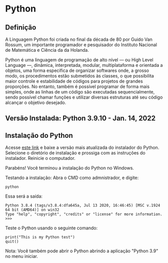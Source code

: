 # Python

## Definição

A Linguagem Python foi criada no final da década de 80 por Guido Van Rossum, um importante programador e pesquisador do Instituto Nacional de Matemática e Ciência da da Holanda. 

Python é uma linguagem de programação de alto nível — ou High Level Language —, dinâmica, interpretada, modular, multiplataforma e orientada a objetos, uma forma específica de organizar softwares onde, a grosso modo, os procedimentos estão submetidos às classes, o que possibilita maior controle e estabilidade de códigos para projetos de grandes proporções. No entanto, também é possível programar de forma mais simples, onde as linhas de um código são executadas sequencialmente, sendo possível chamar funções e utilizar diversas estruturas até seu código alcançar o objetivo desejado.
## Versão Instalada: Python 3.9.10 - Jan. 14, 2022
## Instalação do Python

Acesse [este link](https://www.python.org/downloads/windows/) e baixe a versão mais atualizada do instalador do Python. Selecione o diretório de instalação e prossiga com as instruções do instalador. Reinicie o computador.

Parabéns! Você terminou a instalação do Python no Windows.

Testando a instalação: Abra o CMD como admnistrador, e digite:
```
python
```
Essa será a saída:

```
Python 3.8.4 (tags/v3.8.4:dfa645a, Jul 13 2020, 16:46:45) [MSC v.1924 64 bit (AMD64)] on win32
Type "help", "copyright", "credits" or "license" for more information.
>>>
```

Teste o Python usando o seguinte comando: 
```
print("This is my Python test")
quit()
```

Nota: Você também pode abrir o Python abrindo a aplicação "Python 3.9" no menu iniciar.




